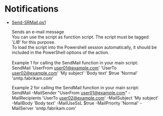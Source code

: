 # Notifications

+ [Send-SRMail.ps1](./Send-SRMail.ps1)

   Sends an e-mail message<br>
   You can use the script as function script. The script must be tagged '_LIB_' for this purpose. <br>
   To load the script into the Powershell session automatically, it should be included in the PowerShell options of the action.<br><br>
   Example 1 for calling the SendMail function in your main script:<br> SendMail 'UserFrom <user01@example.com>' 'UserTo <user02@example.com>' 'My subject' 'Body text' $true 'Normal' 'smtp.fabrikam.com'<br>
   
   Example 2 for calling the SendMail function in your main script:<br> 
   SendMail -MailSender "UserFrom <user01@example.com>" -MailRecipients 'UserTo <user02@example.com>' -MailSubject 'My subject' -MailBody 'Body text' -MailUseSsL $true -MailPriority 'Normal' -MailServer 'smtp.fabrikam.com'
